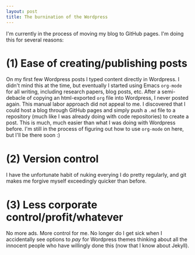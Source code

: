 ```yaml
---
layout: post
title: The burnination of the Wordpress
---
```


I'm currently in the process of moving my blog to GitHub pages. I'm
doing this for several reasons: 

# (1) Ease of creating/publishing posts 
On my first few Wordpress posts I typed content directly in Wordpress.
I didn't mind this at the time, but eventually I started using Emacs
`org-mode` for all writing, including research papers, blog posts,
etc. After a semi-debacle of copying an html-exported `org` file into
Wordpress, I never posted again. This manual labor approach did not
appeal to me. I discovered that I could host a blog through GitHub
pages and simply push a `.md` file to a repository (much like I was
already doing with code repositories) to create a post. This is much,
much easier than what I was doing with Wordpress before. I'm still in
the process of figuring out how to use `org-mode` on here, but I'll be
there soon :)

# (2) Version control
I have the unfortunate habit of nuking everying I do pretty regularly,
and git makes me forgive myself exceedingly quicker than before.

# (3) Less corporate control/profit/whatever
No more ads. More control for me. No longer do I get sick when I
accidentally see options to _pay_ for Wordpress themes thinking about
all the innocent people who have willingly done this (now that I know
about Jekyll).
